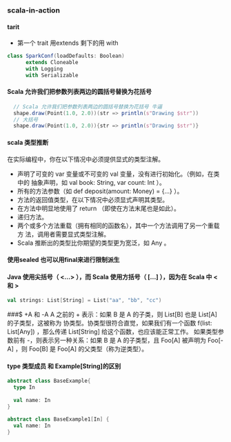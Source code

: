 ### scala-in-action
#### tarit
- 第一个 trait 用extends 剩下的用 with
```scala
class SparkConf(loadDefaults: Boolean) 
      extends Cloneable 
      with Logging 
      with Serializable 
```
#### Scala 允许我们把参数列表两边的圆括号替换为花括号
```scala
  // Scala 允许我们把参数列表两边的圆括号替换为花括号 牛逼
  shape.draw(Point(1.0, 2.0))(str => println(s"Drawing $str"))
  // 大括号
  shape.draw(Point(1.0, 2.0)){str => println(s"Drawing $str")}
```
#### scala 类型推断
在实际编程中，你在以下情况中必须提供显式的类型注解。
- 声明了可变的 var 变量或不可变的 val 变量，没有进行初始化。（例如，在类中的
抽象声明，如 val book: String, var count: Int ）。
- 所有的方法参数（如 def deposit(amount: Money) = {…} ）。
- 方法的返回值类型，在以下情况中必须显式声明其类型。
- 在方法中明显地使用了 return （即使在方法末尾也是如此）。
- 递归方法。
- 两个或多个方法重载（拥有相同的函数名），其中一个方法调用了另一个重载方
法，调用者需要显式类型注解。
- Scala 推断出的类型比你期望的类型更为宽泛，如 Any 。
#### 使用sealed 也可以用final来进行限制派生
#### Java 使用尖括号（ <…> ），而 Scala 使用方括号（ […] ），因为在 Scala 中 < 和 > 
```scala
val strings: List[String] = List("aa", "bb", "cc")
```
###$ +A 和 -A
A 之前的 + 表示：如果 B 是 A 的子类，则 List[B] 也是 List[A] 的子类型，这被称为
协类型。协类型很符合直觉，如果我们有一个函数 f(list: List[Any]) ，那么传递
List[String] 给这个函数，也应该能正常工作。
如果类型参数前有 -，则表示另一种关系：如果 B 是 A 的子类型，且 Foo[A] 被声明为
Foo[-A] ，则 Foo[B] 是 Foo[A] 的父类型（称为逆类型）。
#### type 类型成员 和 Example[String]的区别
```scala
abstract class BaseExample{
  type In
  
  val name: In
}

abstract class BaseExample1[In] {
  val name: In
}
```